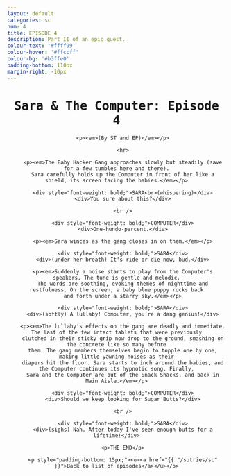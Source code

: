 ```yaml
---
layout: default
categories: sc
num: 4
title: EPISODE 4
description: Part II of an epic quest.
colour-text: '#ffff99'
colour-hover: '#ffccff'
colour-bg: '#b3ffe0'
padding-bottom: 110px
margin-right: -10px
---
```

<div style="text-align: center; font-family: 'Inconsolata', monospace;" class="standard-centre">
	  <h1>Sara & The Computer: Episode 4</h1>

		<p><em>(By ST and EP)</em></p>

		<hr>

		<p><em>The Baby Hacker Gang approaches slowly but steadily (save for a few tumbles here and there).
		Sara carefully holds up the Computer in front of her like a shield, its screen facing the babies.</em></p>

		<div style="font-weight: bold;">SARA<br>(whispering)</div>
		<div>You sure about this?</div>

		<br />

		<div style="font-weight: bold;">COMPUTER</div>
		<div>One-hundo-percent.</div>

		<p><em>Sara winces as the gang closes in on them.</em></p>

		<div style="font-weight: bold;">SARA</div>
		<div>(under her breath) It's ride or die now, bud.</div>

		<p><em>Suddenly a noise starts to play from the Computer's speakers. The tune is gentle and melodic.
		The words are soothing, evoking themes of nighttime and restfulness. On the screen, a baby blue puppy rocks back
		and forth under a starry sky.</em></p>

		<div style="font-weight: bold;">SARA</div>
		<div>(softly) A lullaby! Computer, you're a dang genius!</div>

		<p><em>The lullaby's effects on the gang are deadly and immediate. The last of the few intact tablets that were previously
		clutched in their sticky grip now drop to the ground, smashing on the concrete like so many before
		them. The gang members themselves begin to topple one by one, making little yawning noises as their
		diapers hit the floor. Sara starts to inch around the babies, and the Computer continues its hypnotic song. Finally,
		Sara and the Computer are out of the Snack Shacks, and back in Main Aisle.</em></p>

		<div style="font-weight: bold;">COMPUTER</div>
		<div>Should we keep looking for Sugar Butts?</div>

		<br />

		<div style="font-weight: bold;">SARA</div>
		<div>(sighs) Nah. After today I've seen enough butts for a lifetime!</div>

		<p>THE END</p>

		<p style="padding-bottom: 15px;"><u><a href="{{ "/sotries/sc" }}">Back to list of episodes</a></u></p>

  </div>
